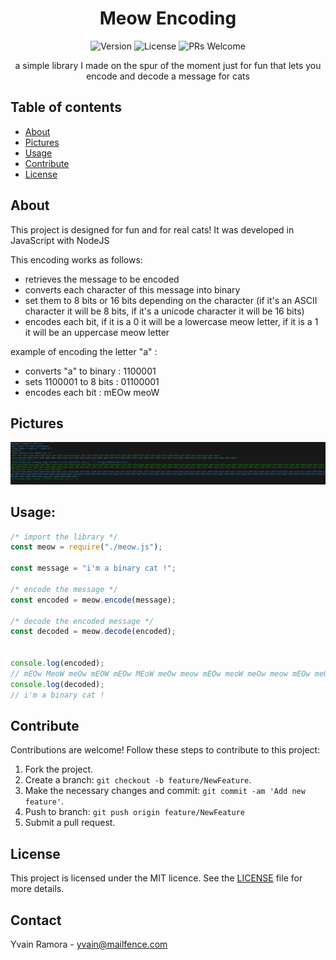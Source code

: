 <h1 align="center">Meow Encoding</h1>

<p align="center">
  <img src="https://img.shields.io/badge/version-v1.0-blue.svg" alt="Version">
  <img src="https://img.shields.io/github/license/0v41n/Meow-Encoding.svg" alt="License">
  <img src="https://img.shields.io/badge/PRs-welcome-brightgreen.svg" alt="PRs Welcome">
</p>

<p align="center">
    a simple library I made on the spur of the moment just for fun that lets you encode and decode a message for cats
</p>

## Table of contents
- [About](#about)
- [Pictures](#pictures)
- [Usage](#usage)
- [Contribute](#contribute)
- [License](#license)

## About
This project is designed for fun and for real cats! It was developed in JavaScript with NodeJS

This encoding works as follows: 
* retrieves the message to be encoded
* converts each character of this message into binary 
* set them to 8 bits or 16 bits depending on the character (if it's an ASCII character it will be 8 bits, if it's a unicode character it will be 16 bits)
* encodes each bit, if it is a 0 it will be a lowercase meow letter, if it is a 1 it will be an uppercase meow letter

example of encoding the letter "a" :
* converts "a" to binary : 1100001
* sets 1100001 to 8 bits : 01100001
* encodes each bit : mEOw meoW

## Pictures

<p align="center">
  <img src="img/screenshot.png" alt="picture" width="600">
</p>

## Usage:
```js
/* import the library */
const meow = require("./meow.js");

const message = "i'm a binary cat !";

/* encode the message */
const encoded = meow.encode(message);

/* decode the encoded message */
const decoded = meow.decode(encoded);


console.log(encoded);
// mEOw MeoW meOw mEOW mEOw MEoW meOw meow mEOw meoW meOw meow mEOw meOw mEOw MeoW mEOw MEOw mEOw meoW mEOW meOw mEOW MeoW meOw meow mEOw meOW mEOw meoW mEOW mEow meOw meow meOw meoW
console.log(decoded);
// i'm a binary cat !
```

## Contribute
Contributions are welcome! Follow these steps to contribute to this project:
1. Fork the project.
2. Create a branch: `git checkout -b feature/NewFeature`.
3. Make the necessary changes and commit: `git commit -am 'Add new feature'`.
4. Push to branch: `git push origin feature/NewFeature`
5. Submit a pull request.

## License
This project is licensed under the MIT licence. See the [LICENSE](LICENSE) file for more details.

## Contact
Yvain Ramora - yvain@mailfence.com